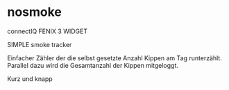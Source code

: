 # nosmoke
connectIQ FENIX 3 WIDGET

SIMPLE smoke tracker

Einfacher Zähler der die selbst gesetzte Anzahl Kippen am Tag runterzählt.
Parallel dazu wird die Gesamtanzahl der Kippen mitgeloggt.


Kurz und knapp
